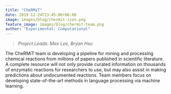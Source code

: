 ```yaml
---
title: "CheRMiT"
date: 2019-12-24T13:45:06+06:00
image: images/blog/chermit-icon.png
feature_image: images/blog/chermit-team.png
author: "Experimental: Computational"
---
```

> *Project Leads: Max Lee, Bryan Hsu*

The CheRMiT team is developing a pipeline for mining and processing chemical reactions from millions of papers published in scientific literature. A complete resource will not only provide curated information on thousands of enzymatic reactions for researchers to use, but may also assist in making predictions about undocumented reactions. Team members focus on developing state-of-the-art methods in language processing via machine learning.